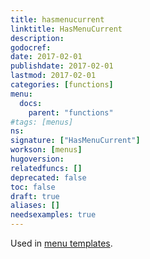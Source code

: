 ```yaml
---
title: hasmenucurrent
linktitle: HasMenuCurrent
description:
godocref:
date: 2017-02-01
publishdate: 2017-02-01
lastmod: 2017-02-01
categories: [functions]
menu:
  docs:
    parent: "functions"
#tags: [menus]
ns:
signature: ["HasMenuCurrent"]
workson: [menus]
hugoversion:
relatedfuncs: []
deprecated: false
toc: false
draft: true
aliases: []
needsexamples: true
---
```


Used in [menu templates](/templates/menu-templates/).
